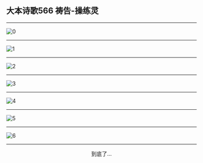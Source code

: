 
## 大本诗歌566 祷告-操练灵
        
<div id="aplayer0"></div>

---

<img alt="0" data-original="/data/d0566/0">

---

<img alt="1" data-original="/data/d0566/1">

---

<img alt="2" data-original="/data/d0566/2">

---

<img alt="3" data-original="/data/d0566/3">

---

<img alt="4" data-original="/data/d0566/4">

---

<img alt="5" data-original="/data/d0566/5">

---

<img alt="6" data-original="/data/d0566/6">

---

<p style="text-align: center">到底了...</p>

<script src="/js/dist-view.js"></script>

<script>
MAIN.id = 'd0566';
        
const ap0 = new APlayer({
    container: document.getElementById('aplayer0'),
    volume: 1,
    loop: 'none',
    preload: 'none',
    audio: [{
        name: '大本诗歌566.mp3',
        artist: '大本诗歌',
        url: 'https://res.wx.qq.com/voice/getvoice?mediaid=MzI0NTk3MDM5M18yMjQ3NDk0NjY1',
        cover: '/favicon'
    }]
});
</script>
